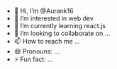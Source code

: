 - 👋 Hi, I’m @Aurank16
- 👀 I’m interested in web dev
- 🌱 I’m currently learning react.js
- 💞️ I’m looking to collaborate on ...
- 📫 How to reach me ...
- 😄 Pronouns: ...
- ⚡ Fun fact: ...

<!---
Aurank16/Aurank16 is a ✨ special ✨ repository because its `README.md` (this file) appears on your GitHub profile.
You can click the Preview link to take a look at your changes.
--->
